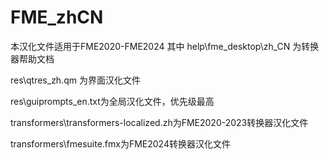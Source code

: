 # FME_zhCN
本汉化文件适用于FME2020-FME2024
其中
help\fme_desktop\zh_CN 为转换器帮助文档

res\qtres_zh.qm 为界面汉化文件

res\guiprompts_en.txt为全局汉化文件，优先级最高

transformers\transformers-localized.zh为FME2020-2023转换器汉化文件

transformers\fmesuite.fmx为FME2024转换器汉化文件

